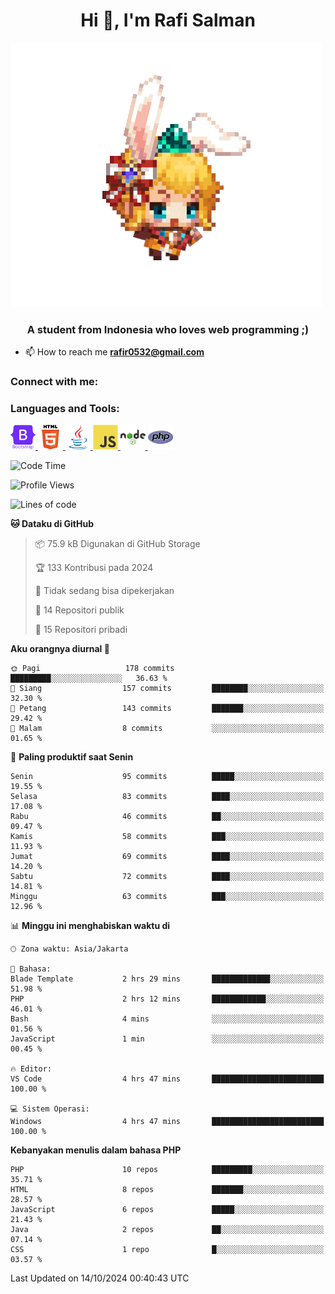<h1 align="center">Hi 👋, I'm Rafi Salman</h1>
<img src="img/lp.gif" /> 
<h3 align="center">A student from Indonesia who loves web programming ;)</h3>

- 📫 How to reach me **rafir0532@gmail.com**

<h3 align="left">Connect with me:</h3>
<p align="left">
</p>

<h3 align="left">Languages and Tools:</h3>
<p align="left"> <a href="https://getbootstrap.com" target="_blank" rel="noreferrer"> <img src="https://raw.githubusercontent.com/devicons/devicon/master/icons/bootstrap/bootstrap-plain-wordmark.svg" alt="bootstrap" width="40" height="40"/> </a> <a href="https://www.w3.org/html/" target="_blank" rel="noreferrer"> <img src="https://raw.githubusercontent.com/devicons/devicon/master/icons/html5/html5-original-wordmark.svg" alt="html5" width="40" height="40"/> </a> <a href="https://www.java.com" target="_blank" rel="noreferrer"> <img src="https://raw.githubusercontent.com/devicons/devicon/master/icons/java/java-original.svg" alt="java" width="40" height="40"/> </a> <a href="https://developer.mozilla.org/en-US/docs/Web/JavaScript" target="_blank" rel="noreferrer"> <img src="https://raw.githubusercontent.com/devicons/devicon/master/icons/javascript/javascript-original.svg" alt="javascript" width="40" height="40"/> </a> <a href="https://nodejs.org" target="_blank" rel="noreferrer"> <img src="https://raw.githubusercontent.com/devicons/devicon/master/icons/nodejs/nodejs-original-wordmark.svg" alt="nodejs" width="40" height="40"/> </a> <a href="https://www.php.net" target="_blank" rel="noreferrer"> <img src="https://raw.githubusercontent.com/devicons/devicon/master/icons/php/php-original.svg" alt="php" width="40" height="40"/> </a> </p>

<!--START_SECTION:waka-->
![Code Time](http://img.shields.io/badge/Code%20Time-178%20hrs%2012%20mins-blue)

![Profile Views](http://img.shields.io/badge/Profil%20dilihat-0-blue)

![Lines of code](https://img.shields.io/badge/Sejak%20Hello%20World%20aku%20telah%20menulis-850.0%20thousand%20baris%20kode-blue)

**🐱 Dataku di GitHub** 

> 📦 75.9 kB Digunakan di GitHub Storage 
 > 
> 🏆 133 Kontribusi pada 2024
 > 
> 🚫 Tidak sedang bisa dipekerjakan
 > 
> 📜 14 Repositori publik 
 > 
> 🔑 15 Repositori pribadi 
 > 
**Aku orangnya diurnal 🐤** 

```text
🌞 Pagi                   178 commits         █████████░░░░░░░░░░░░░░░░   36.63 % 
🌆 Siang                  157 commits         ████████░░░░░░░░░░░░░░░░░   32.30 % 
🌃 Petang                 143 commits         ███████░░░░░░░░░░░░░░░░░░   29.42 % 
🌙 Malam                  8 commits           ░░░░░░░░░░░░░░░░░░░░░░░░░   01.65 % 
```
📅 **Paling produktif saat Senin** 

```text
Senin                    95 commits          █████░░░░░░░░░░░░░░░░░░░░   19.55 % 
Selasa                   83 commits          ████░░░░░░░░░░░░░░░░░░░░░   17.08 % 
Rabu                     46 commits          ██░░░░░░░░░░░░░░░░░░░░░░░   09.47 % 
Kamis                    58 commits          ███░░░░░░░░░░░░░░░░░░░░░░   11.93 % 
Jumat                    69 commits          ████░░░░░░░░░░░░░░░░░░░░░   14.20 % 
Sabtu                    72 commits          ████░░░░░░░░░░░░░░░░░░░░░   14.81 % 
Minggu                   63 commits          ███░░░░░░░░░░░░░░░░░░░░░░   12.96 % 
```


📊 **Minggu ini menghabiskan waktu di** 

```text
🕑︎ Zona waktu: Asia/Jakarta

💬 Bahasa: 
Blade Template           2 hrs 29 mins       █████████████░░░░░░░░░░░░   51.98 % 
PHP                      2 hrs 12 mins       ████████████░░░░░░░░░░░░░   46.01 % 
Bash                     4 mins              ░░░░░░░░░░░░░░░░░░░░░░░░░   01.56 % 
JavaScript               1 min               ░░░░░░░░░░░░░░░░░░░░░░░░░   00.45 % 

🔥 Editor: 
VS Code                  4 hrs 47 mins       █████████████████████████   100.00 % 

💻 Sistem Operasi: 
Windows                  4 hrs 47 mins       █████████████████████████   100.00 % 
```

**Kebanyakan menulis dalam bahasa PHP** 

```text
PHP                      10 repos            █████████░░░░░░░░░░░░░░░░   35.71 % 
HTML                     8 repos             ███████░░░░░░░░░░░░░░░░░░   28.57 % 
JavaScript               6 repos             █████░░░░░░░░░░░░░░░░░░░░   21.43 % 
Java                     2 repos             ██░░░░░░░░░░░░░░░░░░░░░░░   07.14 % 
CSS                      1 repo              █░░░░░░░░░░░░░░░░░░░░░░░░   03.57 % 
```




 Last Updated on 14/10/2024 00:40:43 UTC
<!--END_SECTION:waka-->
